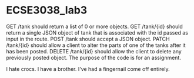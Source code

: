 # ECSE3038_lab3

GET /tank should return a list of 0 or more objects. GET /tank/{id} should return a single JSON object of  tank that is associated with the id passed as input in the route. POST /tank should accept a JSON object. PATCH /tank/{id} should allow a client to alter the parts of one of the tanks after it has been posted. DELETE /tank/{id} should allow the client to delete any previously posted object. 
The purpose of the code is for an assignment.

I hate crocs. I have a brother. I've had a fingernail come off entirely.
